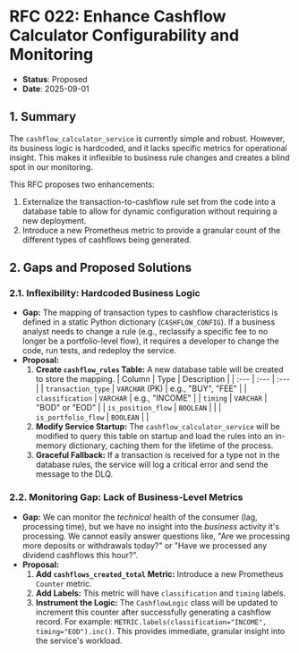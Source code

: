# RFC 022: Enhance Cashflow Calculator Configurability and Monitoring

* **Status**: Proposed
* **Date**: 2025-09-01

## 1. Summary

The `cashflow_calculator_service` is currently simple and robust. However, its business logic is hardcoded, and it lacks specific metrics for operational insight. This makes it inflexible to business rule changes and creates a blind spot in our monitoring.

This RFC proposes two enhancements:
1.  Externalize the transaction-to-cashflow rule set from the code into a database table to allow for dynamic configuration without requiring a new deployment.
2.  Introduce a new Prometheus metric to provide a granular count of the different types of cashflows being generated.

## 2. Gaps and Proposed Solutions

### 2.1. Inflexibility: Hardcoded Business Logic

* **Gap:** The mapping of transaction types to cashflow characteristics is defined in a static Python dictionary (`CASHFLOW_CONFIG`). If a business analyst needs to change a rule (e.g., reclassify a specific fee to no longer be a portfolio-level flow), it requires a developer to change the code, run tests, and redeploy the service.
* **Proposal:**
    1.  **Create `cashflow_rules` Table:** A new database table will be created to store the mapping.
        | Column | Type | Description |
        | :--- | :--- | :--- |
        | `transaction_type` | `VARCHAR` (PK) | e.g., "BUY", "FEE" |
        | `classification` | `VARCHAR` | e.g., "INCOME" |
        | `timing` | `VARCHAR` | "BOD" or "EOD" |
        | `is_position_flow` | `BOOLEAN` | |
        | `is_portfolio_flow` | `BOOLEAN` | |
    2.  **Modify Service Startup:** The `cashflow_calculator_service` will be modified to query this table on startup and load the rules into an in-memory dictionary, caching them for the lifetime of the process.
    3.  **Graceful Fallback:** If a transaction is received for a type not in the database rules, the service will log a critical error and send the message to the DLQ.

### 2.2. Monitoring Gap: Lack of Business-Level Metrics

* **Gap:** We can monitor the *technical* health of the consumer (lag, processing time), but we have no insight into the *business* activity it's processing. We cannot easily answer questions like, "Are we processing more deposits or withdrawals today?" or "Have we processed any dividend cashflows this hour?".
* **Proposal:**
    1.  **Add `cashflows_created_total` Metric:** Introduce a new Prometheus `Counter` metric.
    2.  **Add Labels:** This metric will have `classification` and `timing` labels.
    3.  **Instrument the Logic:** The `CashflowLogic` class will be updated to increment this counter after successfully generating a cashflow record. For example: `METRIC.labels(classification="INCOME", timing="EOD").inc()`. This provides immediate, granular insight into the service's workload.